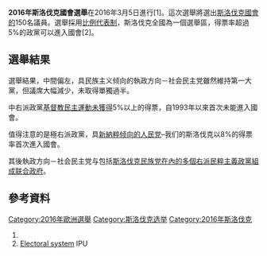 **2016年斯洛伐克國會選舉**在2016年3月5日進行\[1\]。這次選舉將選出[斯洛伐克國會的](../Page/斯洛伐克.md "wikilink")150名議員。選舉採用[比例代表制](../Page/比例代表制.md "wikilink")，斯洛伐克全國為一個選舉區，得票率超過5%的政黨可以進入國會\[2\]。

## 選舉結果

選舉結果，中間偏左，具民族主义倾向的執政方向－社会民主党雖然維持第一大黨，但議席大幅減少，未取得單獨過半。

中右派政黨[基督教民主運動未獲得](../Page/基督教民主運動.md "wikilink")5%以上的得票，自1993年以來首次未能進入國會。

值得注意的是極右派政黨，具[新納粹倾向的人民党](../Page/新納粹.md "wikilink")–我们的斯洛伐克以8%的得票率首次進入國會。

其後執政方向－社会民主党与包括[斯洛伐克民族党在內的多個](../Page/斯洛伐克民族党.md "wikilink")[右派民粹主義政黨組成联合政府](../Page/右派民粹主義.md "wikilink")。

## 參考資料

[Category:2016年歐洲選舉](https://zh.wikipedia.org/wiki/Category:2016年歐洲選舉 "wikilink")
[Category:斯洛伐克选举](https://zh.wikipedia.org/wiki/Category:斯洛伐克选举 "wikilink")
[Category:2016年斯洛伐克](https://zh.wikipedia.org/wiki/Category:2016年斯洛伐克 "wikilink")

1.
2.  [Electoral system](http://www.ipu.org/parline-e/reports/2285_B.htm)
    IPU